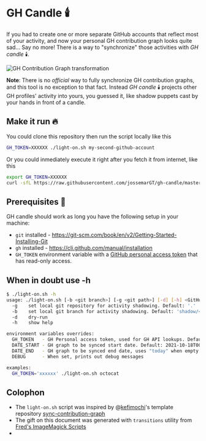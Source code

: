 # GH Candle 🕯️

If you had to create one or more separate GitHub accounts that reflect most of
your activity, and now your personal GH contribution graph looks quite sad...
Say no more! There is a way to "synchronize" those activities with *GH candle*
🕯️.

<!-- Turns out you can use gists for these blobs ;) -->
![GH Contribution Graph transformation](https://gist.githubusercontent.com/jossemarGT/04f6590ad9771de163a50c79214cd544/raw/f576ad287375b1826cfa73c6b76040a616f72857/contrib-graph-transform.gif)
<!-- You say mistake in the gif, I call it easter egg! -->

**Note**: There is no *official* way to fully synchronize GH contribution
graphs, and this tool is no exception to that fact. Instead *GH candle* 🕯️
projects other GH profiles' activity into yours, you guessed it, like shadow
puppets cast by your hands in front of a candle.

## Make it run 🔥

You could clone this repository then run the script locally like this

```sh
GH_TOKEN=XXXXXX ./light-on.sh my-second-github-account
```

Or you could inmediately execute it right after you fetch it from internet, like
this

```sh
export GH_TOKEN=XXXXXX
curl -sfL https://raw.githubusercontent.com/jossemarGT/gh-candle/master/light-on.sh | sh -s my-second-github-account
```

## Prerequisites 🔔

GH candle should work as long you have the following setup in your machine:

- `git` installed - <https://git-scm.com/book/en/v2/Getting-Started-Installing-Git>
- `gh` installed - <https://cli.github.com/manual/installation>
- `GH_TOKEN` environment variable with a [GitHub personal access token](https://docs.github.com/en/authentication/keeping-your-account-and-data-secure/creating-a-personal-access-token) that has read-only access.

## When in doubt use -h

```sh
$ ./light-on.sh -h
usage: ./light-on.sh [-b <git branch>] [-g <git path>] [-d] [-h] <GitHub handle>
  -g    set local git repository for activity shadowing. Default: '.'
  -b    set local git branch for activity shadowing. Default: 'shadow/<GitHub handle>'
  -d    dry-run
  -h    show help

environment variables overrides:
  GH_TOKEN   - GH Personal access token, used for GH API lookups. Default: <empty>
  DATE_START - GH graph to be synced start date. Default: 2021-10-18T00:00:00.000+00:00
  DATE_END   - GH graph to be synced end date, uses "today" when empty. Default: <empty>
  DEBUG      - When set, prints out debug messages

examples:
  GH_TOKEN='xxxxxx' ./light-on.sh octocat
```

## Colophon

- The `light-on.sh` script was inspired by @[kefimochi](https://github.com/kefimochi)'s
  template repository [sync-contribution-graph](https://github.com/kefimochi/sync-contribution-graph)
- The gift on this document was generated with `transitions` utility from
  [Fred's ImageMagick Scripts](http://www.fmwconcepts.com/imagemagick/index.php)
- <!-- 👾 All your base are belong to us 👾 -->
